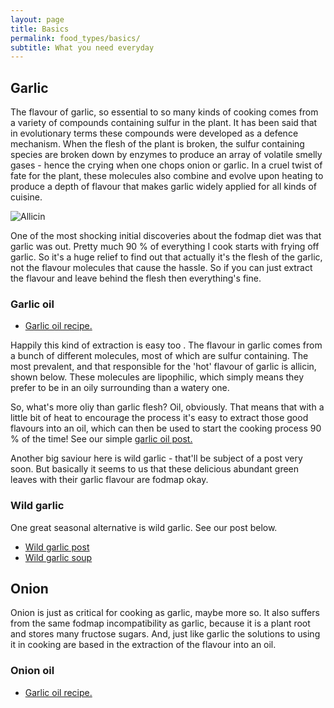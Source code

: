 ```yaml
---
layout: page
title: Basics
permalink: food_types/basics/
subtitle: What you need everyday
---
```


## Garlic

The flavour of garlic, so essential to so many kinds of cooking comes from a variety of compounds containing sulfur in the plant. It has been said that in evolutionary terms these compounds were developed as a defence mechanism. When the flesh of the plant is broken, the sulfur containing species are broken down by enzymes to produce an array of volatile smelly gases - hence the crying when one chops onion or garlic. In a cruel twist of fate for the plant, these molecules also combine and evolve upon heating to produce a depth of flavour that makes garlic widely applied for all kinds of cuisine.

![Allicin]({{https://fodblog.github.io/}}/assets/pictures/garlic_bulb.png)

One of the most shocking initial discoveries about the fodmap diet was that garlic was out. Pretty much 90 % of everything I cook starts with frying off garlic. So it's a huge relief to find out that actually it's the flesh of the garlic, not the flavour molecules that cause the hassle. So if you can just extract the flavour and leave behind the flesh then everything's fine. 

### Garlic oil

* [Garlic oil recipe.](https://fodblog.github.io/2017/garlic_oil/)

Happily this kind of extraction is easy too . The flavour in garlic comes from a bunch of different molecules, most of which are sulfur containing. The most prevalent, and that responsible for the 'hot' flavour of garlic is allicin, shown below. These molecules are lipophilic, which simply means they prefer to be in an oily surrounding than a watery one. 

So, what's more oliy than garlic flesh? Oil, obviously. That means that with a little bit of heat to encourage the process it's easy to extract those good flavours into an oil, which can then be used to start the cooking process 90 % of the time! See our simple [garlic oil post.](https://fodblog.github.io/2017/garlic_oil/)

Another big saviour here is wild garlic - that'll be subject of a post very soon. But basically it seems to us that these delicious abundant green leaves with their garlic flavour are fodmap okay.

### Wild garlic
One great seasonal alternative is wild garlic. See our post below. 

* [Wild garlic post](https://fodblog.github.io/2017/wild_garlic/)
* [Wild garlic soup](https://fodblog.github.io/2017/wild_garlic_soup/)

## Onion

Onion is just as critical for cooking as garlic, maybe more so. It also suffers from the same fodmap incompatibility as garlic, because it is a plant root and stores many fructose sugars. And, just like garlic the solutions to using it in cooking are based in the extraction of the flavour into an oil.

### Onion oil

* [Garlic oil recipe.](https://fodblog.github.io/2017/garlic_oil/)

